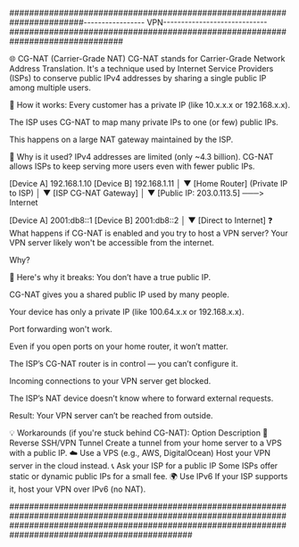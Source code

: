 #######################################################################----------------- VPN-----------------------------###############################################################################

🌐 CG-NAT (Carrier-Grade NAT)
CG-NAT stands for Carrier-Grade Network Address Translation. It's a technique used by Internet Service Providers (ISPs) to conserve public IPv4 addresses by sharing a single public IP among multiple users.

🧠 How it works:
Every customer has a private IP (like 10.x.x.x or 192.168.x.x).

The ISP uses CG-NAT to map many private IPs to one (or few) public IPs.

This happens on a large NAT gateway maintained by the ISP.

🔧 Why is it used?
IPv4 addresses are limited (only ~4.3 billion). CG-NAT allows ISPs to keep serving more users even with fewer public IPs.

[Device A] 192.168.1.10
[Device B] 192.168.1.11
       │
       ▼
 [Home Router] (Private IP to ISP)
       │
       ▼
 [ISP CG-NAT Gateway]
       │
       ▼
 [Public IP: 203.0.113.5] ───> Internet


[Device A] 2001:db8::1
[Device B] 2001:db8::2
       │
       ▼
 [Direct to Internet]
❓ What happens if CG-NAT is enabled and you try to host a VPN server?
Your VPN server likely won't be accessible from the internet.

Why?

🚧 Here's why it breaks:
You don’t have a true public IP.

CG-NAT gives you a shared public IP used by many people.

Your device has only a private IP (like 100.64.x.x or 192.168.x.x).

Port forwarding won't work.

Even if you open ports on your home router, it won’t matter.

The ISP’s CG-NAT router is in control — you can’t configure it.

Incoming connections to your VPN server get blocked.

The ISP’s NAT device doesn’t know where to forward external requests.

Result: Your VPN server can’t be reached from outside.

💡 Workarounds (if you're stuck behind CG-NAT):
Option	Description
🔁 Reverse SSH/VPN Tunnel	Create a tunnel from your home server to a VPS with a public IP.
☁️ Use a VPS (e.g., AWS, DigitalOcean)	Host your VPN server in the cloud instead.
📞 Ask your ISP for a public IP	Some ISPs offer static or dynamic public IPs for a small fee.
🌍 Use IPv6	If your ISP supports it, host your VPN over IPv6 (no NAT).

#############################################################################################################################################################################################################
